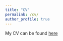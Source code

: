 ```yaml
---
title: "CV"
permalink: /cv/
author_profile: true
---
```

 My CV can be found 
 <a href = "https://github.com/artaboni/artaboni.github.io/blob/master/assets/documents/Taboni_CV_6_16_23.pdf"> here </a>
